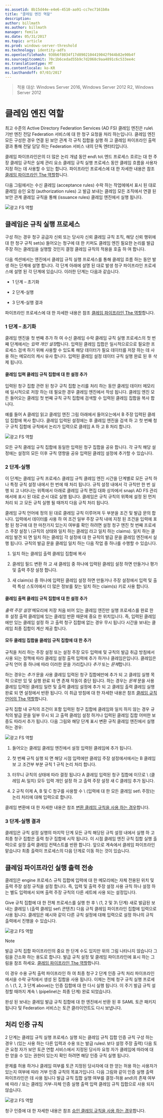 ```yaml
---
ms.assetid: 8b15d44e-e4e6-4510-aa91-cc7ec7161b0a
title: "클레임 엔진 역할"
description: 
author: billmath
ms.author: billmath
manager: femila
ms.date: 05/31/2017
ms.topic: article
ms.prod: windows-server-threshold
ms.technology: identity-adfs
ms.openlocfilehash: 930b6f8034f17d8902104419042f944b82e90b4f
ms.sourcegitcommit: 70c1b6cedad55b9c7d2068c9aa4891c6c533ee4c
ms.translationtype: MT
ms.contentlocale: ko-KR
ms.lasthandoff: 07/03/2017
---
```

>적용 대상: Windows Server 2016, Windows Server 2012 R2, Windows Server 2012

# <a name="the-role-of-the-claims-engine"></a>클레임 엔진 역할
최고 수준의 Active Directory Federation Services \(AD FS\) 클레임 엔진은 rule\ 기반 엔진 전담 Federation 서비스에 대 한 청구 요청을 처리 하는입니다. 클레임 엔진 모든 구성한 경우 연결 된 보안 관계 각 규칙 집합을 실행 하 고 클레임 파이프라인 출력 결과 통해 전달 담당 하는 Federation 서비스 내의 단독 엔터티입니다.  
  
클레임 파이프라인은의 더 많은 논리 개념 동안 end\ to\ 엔드 프로세스 흐르는 대 한 주장 클레임 규칙은 실제 관리 요소 클레임 규칙 실행 프로세스 동안 클레임 흐름을 사용자 지정 하는 데 사용할 수 있는 합니다. 파이프라인 프로세스에 대 한 자세한 내용은 참조 [클레임 파이프라인 The 역할](The-Role-of-the-Claims-Pipeline.md)합니다.  
  
다음 그림에서는 수신 클레임 \(acceptance rules\) 수락 하는 작업에에서 표시 된 대로 클레임 승인 요청 \(authorization rules\) 고 발급 보내는 클레임 모든 조직에서 연결 된 보안 관계 클레임 규칙을 통해 \(issuance rules\) 클레임 엔진에서 실행 됩니다.  
  
![광고 FS 역할](media/adfs2_enginepipeline.gif)  
  
## <a name="claim-rules-execution-process"></a>클레임은 규칙 실행 프로세스  
구성 하는 경우 청구 공급자 신뢰 또는 당사자 신뢰 클레임 규칙 조직, 해당 신뢰 행위에 대 한 청구 규칙 set\(s\) 들어오는 청구에 대 한 키퍼도 클레임 엔진 필요한 논리를 발급 주장 하는 클레임을 실행할 것인지 결정 클레임 규칙의 적용을 호출 하 여 합니다.  
  
다음 섹션에서는 엔진에서 클레임 규칙 실행 프로세스를 통해 클레임 흐름 하는 동안 발생 하는 단계에 설명 합니다. 각 단계 아래에 설명 된 대로 발생 청구 파이프라인 프로세스에 설명 된 각 단계에 있습니다. 이러한 단계는 다음과 같습니다.  
  
-   1 단계 – 초기화  
  
-   2 단계-실행  
  
-   3 단계-실행 결과  
  
파이프라인 프로세스에 대 한 자세한 내용은 참조 [클레임 파이프라인 The 역할](The-Role-of-the-Claims-Pipeline.md)합니다.  
  
### <a name="step-1--initialization"></a>1 단계 – 초기화  
클레임 엔진을 첫 번째 추가 하 여 수신 클레임 수락 클레임 규칙 실행 프로세스의 첫 번째 단계에서는 *입력 개인 설정*합니다. 입력된 클레임 집합은 일시적으로으로 필요한 프로세스 검색 하기 위해 사용할 수 있도록 해당 데이터가 필요 데이터를 저장 하는 데 사용 하는 메모리의 캐시 유사 합니다. 입력된 클레임 설정 데이터 규칙 실행 완료 된 후 삭제 됩니다.  
  
#### <a name="adding-a-claim-to-the-input-claim-set-for-a-rule-set"></a>클레임 입력 클레임 규칙 집합에 대 한 설정 추가  
입력된 청구 집합 관련 된 청구 규칙 집합 논리를 처리 하는 동안 클레임 데이터 메모리에 일시적으로 저장 하는 데 필요한 경우 클레임 엔진에서 작성 됩니다. 클레임 엔진 모든 들어오는 클레임 첫 번째 규칙 규칙 집합에 검색할 수 입력된 클레임 집합을 복사 합니다.  
  
예를 들어 A 클레임 읽고 클레임 엔진 그림 아래에서 들어오는에서 B 주장 입력된 클레임 집합에 복사 합니다. 클레임 입력된 설정에는 후 클레임 엔진을 검색 하 고 첫 번째 청구 규칙 집합에 규칙에서 논리가 입력으로 클레임 A 하 고 B 처리 합니다.  
  
![광고 FS 역할](media/adfs2_context1.gif)  
  
모든 규칙 클레임 규칙 집합에 동일한 입력된 청구 집합을 공유 합니다. 각 규칙 해당 설정에는 설정의 모든 이후 규칙 영향을 공유 입력된 클레임 설정에 추가할 수 있습니다.  
  
### <a name="step-2--execution"></a>2 단계-실행  
이 단계는 클레임 규칙 프로세스 클레임 규칙 클레임 엔진 시간을 단계별로 모든 규칙 하나 특정 규칙 설정 내에서 한 번에 때 처리 됩니다. 규칙 설정 내에서 각 규칙만 한 번 실행 되 고 나타나는 위쪽에서 아래로 클레임 규칙 편집 대화 상자에서 snap\ AD FS 관리에서에 표시 된 대로 순서 대로 실행 됩니다. 클레임은 규칙 규칙의 위쪽에 설정 된 먼저 처리 되 고 모든 규칙 실행 될 때까지 다음 규칙 처리 됩니다.  
  
클레임 규칙 언어에 정의 된 대로 클레임 규칙 이루어져 두 부분을 조건 및 발급 문의 합니다. 입력에서 데이터를 사용 하 여 조건 일부 주장 규칙 내에 지정 된 조건을 입력에 포함 된 청구에 대 한 마찬가지 있는지 여부를 확인 하려면 설정 청구 엔진 첫 번째 프로세스 주장 설정 \ (규칙의 상태와 일치 하는 클레임 라고 일치 하는 claims\). 일치 하는 클레임 발견 되 면 일치 하는 클레임 각 설정에 대 한 규칙의 발급 문을 클레임 엔진에서 실행 됩니다. 규칙의 발급 문을 클레임 일치 하는 다음 작업 중 하나를 수행할 수 있습니다.  
  
1.  일치 하는 클레임 출력 클레임 집합에 복사  
  
2.  클레임 필드 변환 하 고 새 클레임 중 하나에 입력된 클레임 설정 하면 만들거나 평가 및 출력 주장 설정 합니다.  
  
3.  새 claim\(s\) 중 하나에 입력된 클레임 설정 하면 만들거나 주장 설정에서 입력 및 출력 특성 스토어에서 더 많은 정보를 찾는 일치 하는 claim\(s\) 키로 사용 합니다.  
  
#### <a name="adding-a-claim-to-the-output-claim-set-for-a-rule-set"></a>클레임 출력 클레임 규칙 집합에 대 한 설정 추가  
*출력 주장 설정* 메모리에 저장 처음 비어 있는 클레임 엔진만 실행 프로세스를 완료 한 후 설정 출력 클레임에 있는 클레임 반환 때문에 중요 한 위치입니다. 즉, 입력된 클레임에만 있는 클레임 설정 하 고 출력 청구 집합에 없는 경우 무시 됩니다 시간을 보내는 클레임 최종 집합이 계산 제공 합니다.  
  
#### <a name="adding-a-claim-to-both-claim-sets-for-a-rule-set"></a>모두 클레임 집합을 클레임 규칙 집합에 대 한 추가  
규칙을 처리 하는 주장 설정 또는 설정 주장 모두 입력에 및 규칙의 발급 취급 방침에서 사용 되는 정책에 따라 클레임 설정 출력 입력에 추가 하거나 클레임은입니다. 클레임은 규칙 언어 중 하나에 따라 이러한 문을 가리킵니다 *추가* 또는 *문제*합니다.  
  
하는 경우는 *추가* 문을 사용 클레임 입력된 청구 집합에만에 추가 되 고 클레임 실행 목적 으로만 있 및 실행 완료 되 면 존재 작동이 중단 됩니다. 하는 경우는 *문제* 문을 사용 클레임 입력된 클레임 일련 및 출력 클레임 설정에 추가 되 고 클레임 출력 클레임 실행 완료 되 면 설정에서 반환 됩니다. 이 취급 방침에 대 한 자세한 내용은 참조 [클레임 규칙 언어의 The 역할](The-Role-of-the-Claim-Rule-Language.md)합니다.  
  
규칙 집합 내 규칙의 조건이 포함 입력된 청구 집합에 클레임와 일치 하지 않는 경우 규칙의 발급 문을 일부 무시 되 고 출력 클레임 설정 하거나 입력된 클레임 집합 어떠한 보증도 따라서 추가 됩니다. 다음 그림와 해당 단계 표시 변환 규칙 클레임 엔진에서 실행 하는 경우:  
  
![광고 FS 역할](media/adfs2_context2.gif)  
  
1.  들어오는 클레임 클레임 엔진에서 설정 입력된 클레임에 추가 됩니다.  
  
2.  첫 번째 규칙 실행 되 면 해당 시점 입력에만 클레임 주장 설정에서에서는 B 클레임 보 고 조건부 부분 규칙 1 규칙 논리 처리 합니다.  
  
3.  터무니 규칙의 상태에 따라 결정 됩니다 A 클레임 입력된 청구 집합에 이므로 \ (클레임 A\ 일치) 모두 입력 개인 설정 하 고 출력 주장 설정 새 C 클레임 추가 됩니다.  
  
4.  2 규칙 이제 A, B 및 C 청구를 사용할 수 \ (입력에 대 한 모든 클레임 set\ 주장)는 논리 처리에 대해 입력으로 합니다.  
  
클레임 변환에 대 한 자세한 내용은 참조 [변환 클레임 규칙을 사용 하는 경우](When-to-Use-a-Transform-Claim-Rule.md)합니다.  
  
### <a name="step-3--execution-result"></a>3 단계-실행 결과  
클레임은 규칙 설정 실행의 마지막 단계 모든 규칙 해당된 규칙 설정 내에서 실행 하 고 최종 청구 집합은 출력 청구 집합에 시작 됩니다. 이 시점 클레임 엔진 규칙 집합 실행 출력으로 설정 출력 클레임 컨텍스트를 반환 합니다. 앞으로 계속에서 클레임 파이프라인 맡습니다 최종 출력이 프로세스의 다음 단계로 이동 하는 것이 있습니다.  
  
## <a name="sending-the-execution-output-to-the-claims-pipeline"></a>클레임 파이프라인 실행 출력 전송  
클레임은 engine 프로세스 규칙 집합에 입력에 대 한 메모리에는 자체 전용된 위치 및 출력 주장 설정 규칙을 설정 합니다. 즉, 입력 및 출력 주장 설정 사용 규칙 하나 설정 하는 별도 입력에서 되며 출력 주장 규칙의 다른 세트에 사용 되는 설정입니다.  
  
Give 규칙 집합에 대 한 전체 프로세스를 실행 한 후 \ (1, 2 및 3\ 단계) 새로 발급된 보내는 클레임 \ (출력 클레임 set\ 콘텐츠) 다음 규칙 클레임 파이프라인 집합에 입력으로 사용 됩니다. 클레임은 예시와 같이 다른 규칙 설정에 대해 입력으로 설정 하나의 규칙 출력에서 진행을 수 있습니다.  
  
![광고 FS 역할](media/adfs2_enginecontexts.gif)  
  
> [!NOTE]  
> 발급 규칙 집합 파이프라인의 중요 한 단계 수도 있지만 위의 그림 나타나지 않습니다 그림을 간소화 하는 용도로 합니다. 발급 규칙 설정 및 클레임 파이프라인에 표시 하는 그림을 참조 하세요. [클레임 파이프라인 The 역할](The-Role-of-the-Claims-Pipeline.md)합니다.  
  
이 경우 수용 규칙 출력 파이프라인 하 여 최종 청구 2 단계 인증 규칙 처리 파이프라인에서을 수락 규칙에서 생성 된 집합을 사용 됩니다. 이제는 전체 청구 규칙 실행 프로세스 \ (1, 2, 3 단계 above\)는 인증 집합에 대 한 다시 실행 됩니다. 이 주기 발급 규칙 설정할 때까지 계속 \ (pipeline\는 최종 단계) 완료 되었습니다.  
  
완성 된 보내는 클레임 발급 규칙 집합에 대 한 엔진에서 반환 된 후 SAML 토큰 패키지 됩니다 및 Federation 서비스는 토큰 클라이언트도 다시 보냅니다.  
  
## <a name="processing-authorization-rules"></a>처리 인증 규칙  
2 단계는 클레임 규칙 실행 프로세스 실행 되는 클레임 규칙 집합 인증 규칙 구성 하는 경우 \ (있는 사용 하는 다른 입력과 수용 또는 발급 rules\ 보다 설정 주장 출력) 다음 토큰 요청 자가 보안 토큰 연합 서비스에서 지정된 당사자 요청 자가 클레임에 따라에 대 한 얻을 수 있는 권한이 있는지 확인 하려면 해당 인증 규칙 실행 됩니다.  
  
문제를 허용 하거나 클레임 여부를 토큰 지정된 당사자에 대 한 얻는 허용 하는 사용자가 있는지 여부에 따라 거부 인증 규칙의 목표가입니다. 다음 그림와 같이 인증 실행 출력 파이프라인은 데 사용 됩니다 발급 규칙 집합 실행 여부를 결정-허용 and\의 존재 여부에 따라 / 또는 클레임 거부-자체 인증 실행 출력 입력 클레임 규칙 집합으로 사용 되지 않습니다.  
  
![광고 FS 역할](media/adfs2_authorization.gif)  
  
청구 인증에 대 한 자세한 내용은 참조 [승인 클레임 규칙을 사용 하는 경우](When-to-Use-an-Authorization-Claim-Rule.md)합니다.  
  

